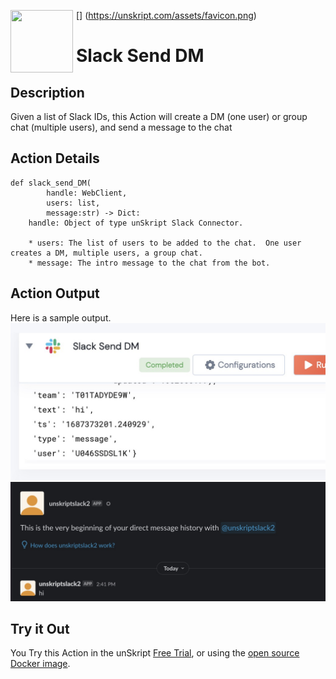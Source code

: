 [<img align="left" src="https://unskript.com/assets/favicon.png" width="100" height="100" style="padding-right: 5px">]
(https://unskript.com/assets/favicon.png)
<h1>Slack Send DM</h1>

## Description
Given a list of Slack IDs, this Action will create a DM (one user) or group chat (multiple users), and send a message to the chat

## Action Details
	def slack_send_DM(
	        handle: WebClient,
	        users: list,
	        message:str) -> Dict:
		handle: Object of type unSkript Slack Connector.

		* users: The list of users to be added to the chat.  One user creates a DM, multiple users, a group chat.
		* message: The intro message to the chat from the bot.

 
## Action Output
Here is a sample output.
<img src="./1.jpg">
<img src="./2.jpg">
## Try it Out

You Try this Action in the unSkript [Free Trial](https://us.app.unskript.io/), or using the [open source Docker image](http://runbooks.sh).